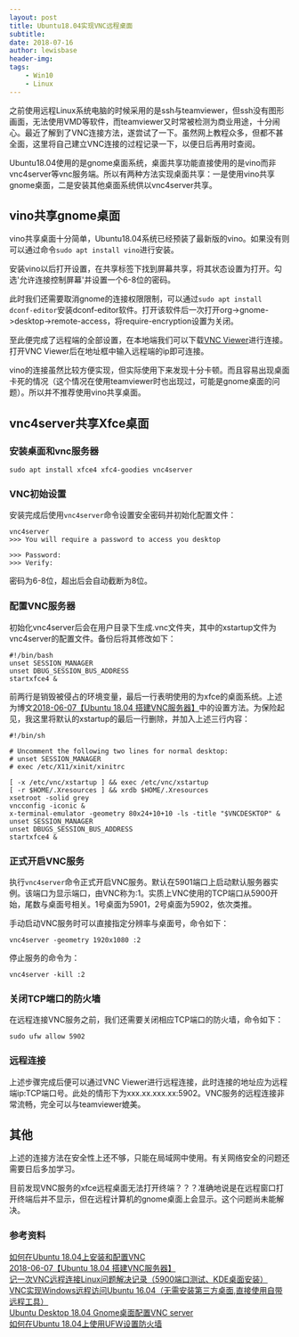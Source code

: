 ```yaml
---
layout: post
title: Ubuntu18.04实现VNC远程桌面
subtitle:
date: 2018-07-16
author: lewisbase
header-img:
tags: 
    - Win10
    - Linux
---
```


之前使用远程Linux系统电脑的时候采用的是ssh与teamviewer，但ssh没有图形画面，无法使用VMD等软件，而teamviewer又时常被检测为商业用途，十分闹心。最近了解到了VNC连接方法，遂尝试了一下。虽然网上教程众多，但都不甚全面，这里将自己建立VNC连接的过程记录一下，以便日后再用时查阅。

Ubuntu18.04使用的是gnome桌面系统，桌面共享功能直接使用的是vino而非vnc4server等vnc服务端。所以有两种方法实现桌面共享：一是使用vino共享gnome桌面，二是安装其他桌面系统供以vnc4server共享。

## vino共享gnome桌面

vino共享桌面十分简单，Ubuntu18.04系统已经预装了最新版的vino。如果没有则可以通过命令`sudo apt install vino`进行安装。

安装vino以后打开设置，在共享标签下找到屏幕共享，将其状态设置为打开。勾选'允许连接控制屏幕'并设置一个6-8位的密码。

此时我们还需要取消gnome的连接权限限制，可以通过`sudo apt install dconf-editor`安装dconf-editor软件。打开该软件后一次打开org->gnome->desktop->remote-access，将require-encryption设置为关闭。

至此便完成了远程端的全部设置，在本地端我们可以下载[VNC Viewer](https://www.realvnc.com/en/connect/download/viewer/)进行连接。打开VNC Viewer后在地址框中输入远程端的ip即可连接。

vino的连接虽然比较方便实现，但实际使用下来发现十分卡顿。而且容易出现桌面卡死的情况（这个情况在使用teamviewer时也出现过，可能是gnome桌面的问题）。所以并不推荐使用vino共享桌面。

## vnc4server共享Xfce桌面

### 安装桌面和vnc服务器

    sudo apt install xfce4 xfc4-goodies vnc4server

### VNC初始设置

安装完成后使用`vnc4server`命令设置安全密码并初始化配置文件：

    vnc4server
    >>> You will require a password to access you desktop
    
    >>> Password:
    >>> Verify:

密码为6-8位，超出后会自动截断为8位。

### 配置VNC服务器

初始化vnc4server后会在用户目录下生成.vnc文件夹，其中的xstartup文件为vnc4server的配置文件。备份后将其修改如下：

    #!/bin/bash
    unset SESSION_MANAGER
    unset DBUG_SESSION_BUS_ADDRESS
    startxfce4 &

前两行是销毁被侵占的环境变量，最后一行表明使用的为xfce的桌面系统。上述为博文[2018-06-07【Ubuntu 18.04 搭建VNC服务器】](https://www.jianshu.com/p/f58fe5cdeb5f)中的设置方法。为保险起见，我这里将默认的xstartup的最后一行删除，并加入上述三行内容：

    #!/bin/sh

    # Uncomment the following two lines for normal desktop:
    # unset SESSION_MANAGER
    # exec /etc/X11/xinit/xinitrc

    [ -x /etc/vnc/xstartup ] && exec /etc/vnc/xstartup
    [ -r $HOME/.Xresources ] && xrdb $HOME/.Xresources
    xsetroot -solid grey
    vncconfig -iconic &
    x-terminal-emulator -geometry 80x24+10+10 -ls -title "$VNCDESKTOP" &
    unset SESSION_MANAGER
    unset DBUGS_SESSION_BUS_ADDRESS
    startxfce4 &

### 正式开启VNC服务

执行`vnc4server`命令正式开启VNC服务。默认在5901端口上启动默认服务器实例。该端口为显示端口，由VNC称为:1。实质上VNC使用的TCP端口从5900开始，尾数与桌面号相关。1号桌面为5901，2号桌面为5902，依次类推。

手动启动VNC服务时可以直接指定分辨率与桌面号，命令如下：

    vnc4server -geometry 1920x1080 :2

停止服务的命令为：

    vnc4server -kill :2

### 关闭TCP端口的防火墙

在远程连接VNC服务之前，我们还需要关闭相应TCP端口的防火墙，命令如下：

    sudo ufw allow 5902

### 远程连接

上述步骤完成后便可以通过VNC Viewer进行远程连接，此时连接的地址应为远程端ip:TCP端口号。此处的情形下为xxx.xx.xxx.xx:5902。VNC服务的远程连接非常流畅，完全可以与teamviewer媲美。

## 其他

上述的连接方法在安全性上还不够，只能在局域网中使用。有关网络安全的问题还需要日后多加学习。

目前发现VNC服务的xfce远程桌面无法打开终端？？？准确地说是在远程窗口打开终端后并不显示，但在远程计算机的gnome桌面上会显示。这个问题尚未能解决。

### 参考资料

[如何在Ubuntu 18.04上安装和配置VNC](https://cloud.tencent.com/developer/article/1350304)  
[2018-06-07【Ubuntu 18.04 搭建VNC服务器】](https://www.jianshu.com/p/f58fe5cdeb5f)  
[记一次VNC远程连接Linux问题解决记录（5900端口测试、KDE桌面安装）](https://blog.csdn.net/xiaolongzaixian/article/details/49885947)  
[VNC实现Windows远程访问Ubuntu 16.04（无需安装第三方桌面,直接使用自带远程工具）](https://www.cnblogs.com/xuliangxing/p/7642650.html)  
[Ubuntu Desktop 18.04 Gnome桌面配置VNC server](https://yq.aliyun.com/articles/698847)  
[如何在Ubuntu 18.04上使用UFW设置防火墙](https://www.linuxidc.com/Linux/2018-06/152881.htm)  
